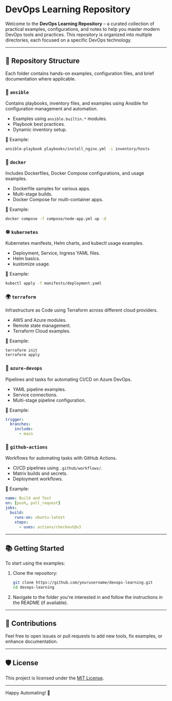 
# DevOps Learning Repository

Welcome to the **DevOps Learning Repository** – a curated collection of practical examples, configurations, and notes to help you master modern DevOps tools and practices. This repository is organized into multiple directories, each focused on a specific DevOps technology.

---

## 📁 Repository Structure

Each folder contains hands-on examples, configuration files, and brief documentation where applicable.

### 🔧 `ansible`
Contains playbooks, inventory files, and examples using Ansible for configuration management and automation.

- Examples using `ansible.builtin.*` modules.
- Playbook best practices.
- Dynamic inventory setup.

📌 Example:
```bash
ansible-playbook playbooks/install_nginx.yml -i inventory/hosts
```

### 🐳 `docker`
Includes Dockerfiles, Docker Compose configurations, and usage examples.

- Dockerfile samples for various apps.
- Multi-stage builds.
- Docker Compose for multi-container apps.

📌 Example:
```bash
docker compose -f compose/node-app.yml up -d
```

### ☸️ `kubernetes`
Kubernetes manifests, Helm charts, and kubectl usage examples.

- Deployment, Service, Ingress YAML files.
- Helm basics.
- kustomize usage.

📌 Example:
```bash
kubectl apply -f manifests/deployment.yaml
```

### 🌍 `terraform`
Infrastructure as Code using Terraform across different cloud providers.

- AWS and Azure modules.
- Remote state management.
- Terraform Cloud examples.

📌 Example:
```bash
terraform init
terraform apply
```

### 🚀 `azure-devops`
Pipelines and tasks for automating CI/CD on Azure DevOps.

- YAML pipeline examples.
- Service connections.
- Multi-stage pipeline configuration.

📌 Example:
```yaml
trigger:
  branches:
    include:
      - main
```

### 🧬 `github-actions`
Workflows for automating tasks with GitHub Actions.

- CI/CD pipelines using `.github/workflows/`.
- Matrix builds and secrets.
- Deployment workflows.

📌 Example:
```yaml
name: Build and Test
on: [push, pull_request]
jobs:
  build:
    runs-on: ubuntu-latest
    steps:
      - uses: actions/checkout@v3
```

---

## 📚 Getting Started

To start using the examples:

1. Clone the repository:
   ```bash
   git clone https://github.com/yourusername/devops-learning.git
   cd devops-learning
   ```

2. Navigate to the folder you're interested in and follow the instructions in the README (if available).

---

## 🧩 Contributions

Feel free to open issues or pull requests to add new tools, fix examples, or enhance documentation.

---

## 🛡 License

This project is licensed under the [MIT License](LICENSE).

---

Happy Automating! 🚀
```
